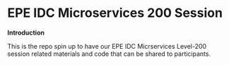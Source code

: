 # EPE IDC Microservices 200 Session

**Introduction**
<p>This is the repo spin up to have our EPE IDC Micrservices Level-200 session related materials and code that can be shared to participants.<p>
